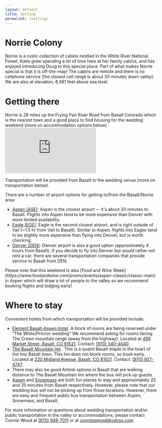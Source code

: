 ```yaml
---
layout: default
title: Setting
permalink: /setting/
---
```

<h1> Norrie Colony </h1>
Norrie is a rustic collection of cabins nestled in the White River National
Forest. Katie grew spending a lot of time here at her family cabins, and has
enjoyed introducing Doug to this special place. Part of what makes Norrie
special is that it is off-the-map! The cabins are remote and there is no
cellphone service (the closest cell range is about 30 minutes down valley). We
are also at elevation, 8,461 feet above sea level.

<div class="divider"></div>

<h1> Getting there </h1>
Norrie is 28 miles up the Frying Pan River Road from Basalt Colorado which is
the nearest town and a good place to find housing for the wedding weekend (more
on accommodation options below).

<iframe class="google-map" src="https://www.google.com/maps/embed?pb=!1m14!1m8!1m3!1d789189.4065382159!2d-106.52100298336654!3d39.40964462078632!3m2!1i1024!2i768!4f13.1!3m3!1m2!1s0x87402e952a6c9c27%3A0xa5a3798d72ff190d!2sNorrie%2C%20CO%2081642!5e0!3m2!1sen!2sus!4v1572832520290!5m2!1sen!2sus" frameborder="0" style="border:0;" allowfullscreen=""></iframe>

Transportation will be provided from Basalt to the wedding venue (more on transportation below).

There are a number of airport options for getting to/from the Basalt/Norrie area:

<ul>
<li><a href="https://goo.gl/maps/VhQUu14m1NJWKMLQ9">Aspen (ASE)</a>: Aspen is
the closest airport -- it's about 20 minutes to Basalt. Flights into Aspen tend
to be more expensive than Denver with more limited availability.</li>

<li><a href="https://goo.gl/maps/VhQUu14m1NJWKMLQ9">Eagle (EGE)</a>: Eagle is
the second closest airport, and is right outside of Vail (~1.5 hr from Vail to
Basalt). Similar to Aspen, flights into Eagler tend to be slightly more
expensive than flying into Denver, but is worth checking.</li>

<li><a href="https://goo.gl/maps/VhQUu14m1NJWKMLQ9">Denver (DEN)</a>: Denver
airport is also a good option (approximately 4 hours from Basalt). If you decide
to fly into Denver but would rather not rent a car, there are several
transportation companies that provide service to Basalt from DEN.</li>
</ul>
Please note that this weekend is also [Food and Wine
Week](https://www.foodandwine.com/promo/events/aspen-classic/classic-main) in
Aspen which will draw a lot of people to the valley so we recommend booking
flights and lodging early!

<div class="divider"></div>

<h1> Where to stay </h1>
Convenient hotels from which transportation will be provided include:

<ul>
<li><a
href="https://www.marriott.com/hotels/hotel-rooms/aseel-element-basalt-aspen/">Element
Basalt-Aspen Hotel</a>. A block of rooms are being reserved under “The
White/Proctor wedding” We recommend asking for rooms facing The Crown mountain
range (away from the highway). Located at <a
href="https://www.google.com/maps/place/Element+Basalt+-+Aspen/@39.3855288,-107.083724,17z">499
Market Street, Basalt, CO 81621</a>.
Contact: <a href="tel:(970) 340-4040">(970) 340-4040</a>.</li>
<li><a href="https://www.basaltmountaininn.com/">The Basalt Mountain Inn</a> .
This is a quaint Basalt staple in the heart of the tiny Basalt town. This Inn
does not block rooms, so book early. Located at <a
href="https://www.google.com/maps/place/Basalt+Mountain+Inn/@39.3693244,-107.0323983,15z">220
Midland Avenue, Basalt, CO 81621</a>. Contact: <a href="(970) 927-4747">(970)
927-4747</a>.</li>
<li>There may also be good Airbnb options in Basalt that are walking distance to The
Basalt Mountain Inn where the bus will pick up guests.</li>
<li><a href="https://www.google.com/maps/place/Aspen,+CO+81611/@39.1985427,-106.8717439,13z">Aspen</a> and <a
href="https://www.google.com/maps/place/Snowmass,+CO+81654/@39.3328625,-106.996598,15z">Snowmass</a>
are both fun places to stay and approximately 25 and 35 minutes from Basalt
respectively. However, please note that our wedding bus will not be picking up
from those locations. However, there are easy and frequent public bus
transportation between Aspen, Snowmass, and Basalt.</li>
</ul>
For more information or questions about wedding transportation and/or public
transportation in the valley or accommodations, please contact Connie Wood at
<a href="tel:970-948-7011">(970) 948-7011</a> or at <a
href="mailto:connieawood@yahoo.com">connieawood@yahoo.com</a>.

